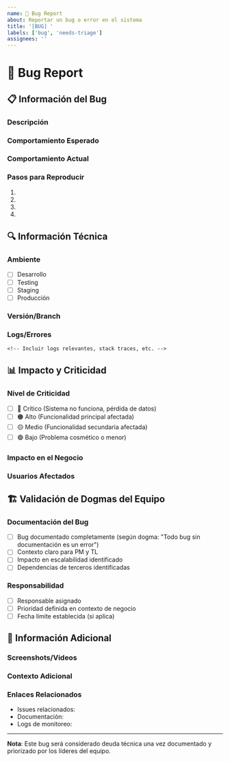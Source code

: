 ```yaml
---
name: 🐛 Bug Report
about: Reportar un bug o error en el sistema
title: '[BUG] '
labels: ['bug', 'needs-triage']
assignees: ''
---
```


# 🐛 Bug Report

## 📋 Información del Bug

### Descripción
<!-- Descripción clara y concisa del bug -->

### Comportamiento Esperado
<!-- Describe qué esperabas que pasara -->

### Comportamiento Actual
<!-- Describe qué está pasando actualmente -->

### Pasos para Reproducir
1. 
2. 
3. 
4. 

## 🔍 Información Técnica

### Ambiente
- [ ] Desarrollo
- [ ] Testing
- [ ] Staging
- [ ] Producción

### Versión/Branch
<!-- Especifica la versión o branch donde ocurre el bug -->

### Logs/Errores
```
<!-- Incluir logs relevantes, stack traces, etc. -->
```

## 📊 Impacto y Criticidad

### Nivel de Criticidad
- [ ] 🔴 Crítico (Sistema no funciona, pérdida de datos)
- [ ] 🟠 Alto (Funcionalidad principal afectada)
- [ ] 🟡 Medio (Funcionalidad secundaria afectada)
- [ ] 🟢 Bajo (Problema cosmético o menor)

### Impacto en el Negocio
<!-- Describe cómo afecta este bug al negocio o usuarios -->

### Usuarios Afectados
<!-- Número estimado o porcentaje de usuarios afectados -->

## 🏗️ Validación de Dogmas del Equipo

### Documentación del Bug
- [ ] Bug documentado completamente (según dogma: "Todo bug sin documentación es un error")
- [ ] Contexto claro para PM y TL
- [ ] Impacto en escalabilidad identificado
- [ ] Dependencias de terceros identificadas

### Responsabilidad
- [ ] Responsable asignado
- [ ] Prioridad definida en contexto de negocio
- [ ] Fecha límite establecida (si aplica)

## 🔗 Información Adicional

### Screenshots/Videos
<!-- Adjuntar evidencia visual si ayuda a entender el problema -->

### Contexto Adicional
<!-- Cualquier otra información relevante -->

### Enlaces Relacionados
- Issues relacionados: 
- Documentación: 
- Logs de monitoreo: 

---

**Nota**: Este bug será considerado deuda técnica una vez documentado y priorizado por los líderes del equipo.